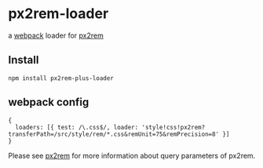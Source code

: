 # px2rem-loader

a [webpack](http://webpack.github.io/) loader for [px2rem](https://github.com/songsiqi/px2rem)

## Install

`npm install px2rem-plus-loader`

## webpack config

```
{
  loaders: [{ test: /\.css$/, loader: 'style!css!px2rem?transferPath=/src/style/rem/*.css&remUnit=75&remPrecision=8' }]
}
```

Please see [px2rem](https://github.com/songsiqi/px2rem) for more information about query parameters of px2rem.

